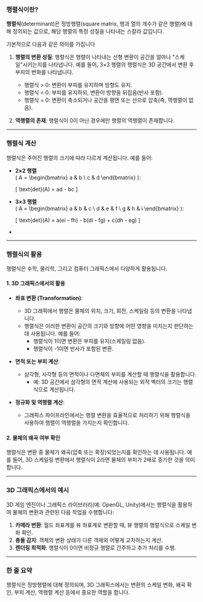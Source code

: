 ### 행렬식이란?
**행렬식**(determinant)은 정방행렬(square matrix, 행과 열의 개수가 같은 행렬)에 대해 정의되는 값으로, 해당 행렬의 특정 성질을 나타내는 스칼라 값입니다.

기본적으로 다음과 같은 의미를 가집니다
1. **행렬의 변환 성질**: 행렬식은 행렬이 나타내는 선형 변환이 공간을 얼마나 "스케일"시키는지를 나타냅니다. 예를 들어, 3×3 행렬의 행렬식은 3D 공간에서 변환 후 부피의 변화를 나타냅니다.
    - 행렬식 > 0: 변환이 부피를 유지하며 방향도 유지.
    - 행렬식 < 0: 부피를 유지하되, 변환이 방향을 뒤집음(반사 포함).
    - 행렬식 = 0: 변환이 축소되거나 공간을 평면 또는 선으로 압축(즉, 역행렬이 없음).

2. **역행렬의 존재**: 행렬식이 0이 아닌 경우에만 행렬의 역행렬이 존재합니다.

---

### 행렬식 계산
행렬식은 주어진 행렬의 크기에 따라 다르게 계산됩니다. 예를 들어:

- **2×2 행렬**  
  \( A = \begin{bmatrix} a & b \\ c & d \end{bmatrix} \):

  \[
  \text{det}(A) = ad - bc
  \]


- **3×3 행렬**  
  \( A = \begin{bmatrix} a & b & c \\ d & e & f \\ g & h & i \end{bmatrix} \):

  \[
  \text{det}(A) = a(ei - fh) - b(di - fg) + c(dh - eg)
  \]
- 
---

### 행렬식의 활용
행렬식은 수학, 물리학, 그리고 컴퓨터 그래픽스에서 다양하게 활용됩니다.

#### 1. **3D 그래픽스에서의 활용**
- **좌표 변환 (Transformation)**:
    - 3D 그래픽에서 행렬은 물체의 위치, 크기, 회전, 스케일링 등의 변환을 나타냅니다.
    - 행렬식은 이러한 변환이 공간의 크기와 방향에 어떤 영향을 미치는지 판단하는 데 사용됩니다. 예를 들어:
        - 행렬식이 1이면 변환은 부피를 유지(스케일링 없음).
        - 행렬식이 -1이면 반사가 포함된 변환.

- **면적 또는 부피 계산**:
    - 삼각형, 사각형 등의 면적이나 다면체의 부피를 계산할 때 행렬식을 활용합니다.
        - 예: 3D 공간에서 삼각형의 면적 계산에 사용되는 외적 벡터의 크기는 행렬식으로 계산됩니다.

- **정규화 및 역행렬 계산**:
    - 그래픽스 파이프라인에서는 행렬 변환을 효율적으로 처리하기 위해 행렬식을 사용하여 행렬이 역행렬을 가지는지 확인합니다.

#### 2. **물체의 왜곡 여부 확인**
행렬식은 변환 중 물체가 왜곡(압축 또는 확장)되었는지를 확인하는 데 사용됩니다. 예를 들어, 3D 스케일링 변환에서 행렬식이 2라면 물체의 부피가 2배로 증가한 것을 의미합니다.

---

### 3D 그래픽스에서의 예시
3D 게임 엔진이나 그래픽스 라이브러리(예: OpenGL, Unity)에서는 행렬식을 활용하여 물체의 변환과 관련된 다음 작업을 수행합니다:
1. **카메라 변환**: 월드 좌표계를 뷰 좌표계로 변환할 때, 뷰 행렬의 행렬식으로 스케일 변화 확인.
2. **충돌 감지**: 객체의 변환 상태가 다른 객체와 어떻게 교차하는지 계산.
3. **렌더링 최적화**: 행렬식이 0이면 비정규 행렬로 간주하고 추가 처리를 수행.

---

### 한 줄 요약
행렬식은 정방행렬에 대해 정의되며, 3D 그래픽스에서는 변환의 스케일 변화, 왜곡 확인, 부피 계산, 역행렬 계산 등에서 중요한 역할을 합니다.